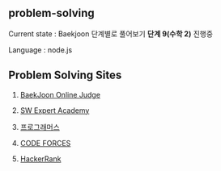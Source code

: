 ## problem-solving

Current state : Baekjoon 단계별로 풀어보기 <strong>단계 9(수학 2)</strong> 진행중

Language : node.js

<h2>Problem Solving Sites</h2>

1. [BaekJoon Online Judge](https://www.acmicpc.net/)

2. [SW Expert Academy](https://swexpertacademy.com/main/main.do)

3. [프로그래머스](https://programmers.co.kr/learn/challenges)

4. [CODE FORCES](https://codeforces.com)

5. [HackerRank](https://www.hackerrank.com/)
